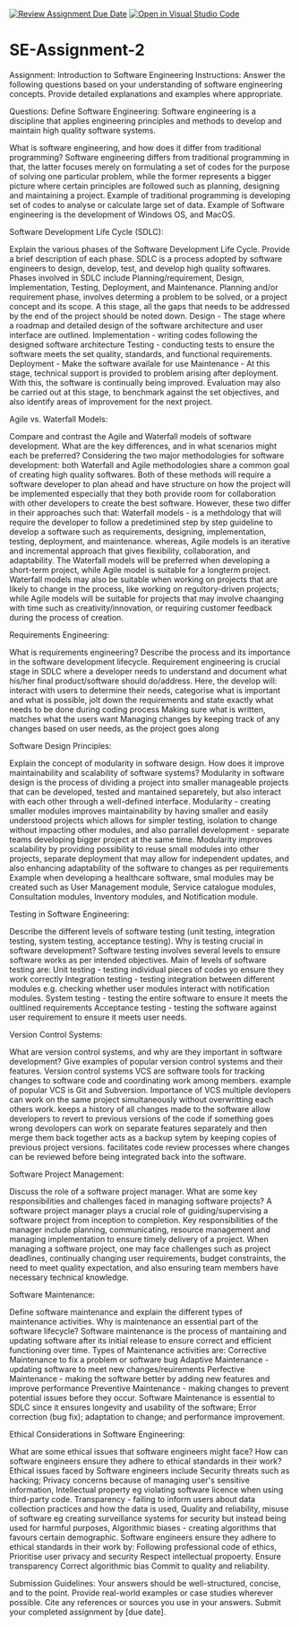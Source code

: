 [![Review Assignment Due Date](https://classroom.github.com/assets/deadline-readme-button-22041afd0340ce965d47ae6ef1cefeee28c7c493a6346c4f15d667ab976d596c.svg)](https://classroom.github.com/a/-ucQIGTc)
[![Open in Visual Studio Code](https://classroom.github.com/assets/open-in-vscode-2e0aaae1b6195c2367325f4f02e2d04e9abb55f0b24a779b69b11b9e10269abc.svg)](https://classroom.github.com/online_ide?assignment_repo_id=15280873&assignment_repo_type=AssignmentRepo)
# SE-Assignment-2
Assignment: Introduction to Software Engineering
Instructions:
Answer the following questions based on your understanding of software engineering concepts. Provide detailed explanations and examples where appropriate.

Questions:
Define Software Engineering:
Software engineering is a discipline that applies engineering principles and methods to develop and maintain high quality software systems.

What is software engineering, and how does it differ from traditional programming?
Software engineering differs from traditional programming in that, the latter focuses merely on formulating a set of codes for the purpose of solving one particular problem, while the former represents a bigger picture where certain principles are followed such as planning, designing and maintaining a project.
Example of traditional programming is developing set of codes to analyse or calculate large set of data.
Example of Software engineering is the development of Windows OS, and MacOS.

Software Development Life Cycle (SDLC):

Explain the various phases of the Software Development Life Cycle. Provide a brief description of each phase.
SDLC is a process adopted by software engineers to design, develop, test, and develop high quality softwares. Phases involved in SDLC include Planning/requirement, Design, Implementation, Testing, Deployment, and Maintenance.
Planning and/or requirement phase, involves determing a problem to be solved, or a project concept and its scope. A this stage, all the gaps that needs to be addressed by the end of the project should be noted down.
Design - The stage where a roadmap and detailed design of the software architecture and user interface are outlined.
Implementation - writing codes following the designed software architecture
Testing - conducting tests to ensure the software meets the set quality, standards, and functional requirements.
Deployment - Make the software availale for use
Maintenance - At this stage, technical support is provided to problem arising after deployment. With this, the software is continually being improved.
Evaluation may also be carried out at this stage, to benchmark against the set objectives, and also identify areas of improvement for the next project.


Agile vs. Waterfall Models:

Compare and contrast the Agile and Waterfall models of software development. What are the key differences, and in what scenarios might each be preferred?
Considering the two major methodologies for software development: both Waterfall and Agile methodologies share a common goal of creating high quality softwares.
Both of these methods will require a software developer to plan ahead and have structure on how the project will be implemented especially that they both provide room for collaboration with other developers to create the best software.
However, these two differ in their approaches such that:
Waterfall models - is a methdology that will require the developer to follow a predetimined step by step guideline to develop a software such as requirements, designing, implementation, testing, deployment, and maintenance.
whereas,
Agile models is an iterative and incremental approach that gives flexibility, collaboration, and adaptability. The
Waterfall models will be preferred when developing a short-term project, while Agile model is suitable for a longterm project.
Waterfall models may also be suitable when working on projects that are likely to change in the process, like working on regultory-driven projects; while Agile models will be suitable for projects that may involve chaanging with time such as creativity/innovation, or requiring customer feedback during the process of creation.

Requirements Engineering:

What is requirements engineering? Describe the process and its importance in the software development lifecycle.
Requirement engineering is crucial stage in SDLC where a developer needs to understand and document what his/her final product/software should do/address.
Here, the develop will:
interact with users to determine their needs,
categorise what is important and what is possible,
jolt down the requirements and state exactly what needs to be done during coding process
Making sure what is written, matches what the users want
Managing changes by keeping track of any changes based on user needs, as the project goes along


Software Design Principles:

Explain the concept of modularity in software design. How does it improve maintainability and scalability of software systems?
Modularity in software design is the process of dividing a project into smaller manageable projects that can be developed, tested and mantained separetely, but also interact with each other through a well-defined interface.
Modularity - creating smaller modules improves maintainability by having smaller and easily understood projects which allows for simpler testing, isolation to change without impacting other modules, and also parrallel development - separate teams developing bigger project at the same time.
Modularity improves scalability by providing possibility to reuse small modules into other projects, separate deployment that may allow for independent updates, and also enhancing adaptability of the software to changes as per requirements
Example when developing a healthcare software, smal modules may be created such as User Management module, Service catalogue modules, Consultation modules, Inventory modules, and Notification module.

Testing in Software Engineering:

Describe the different levels of software testing (unit testing, integration testing, system testing, acceptance testing). Why is testing crucial in software development?
Software testing involves several levels to ensure software works as per intended objectives. Main of levels of software testing are:
 Unit testing - testing individual pieces of codes yo ensure they work correctly
 Integration testing - testing integration between different modules e.g. checking whether user modules interact with notification modules. 
 System testing - testing the entire software to ensure it meets the oultlined requirements
 Acceptance testing - testing the software against user requirement to ensure it meets user needs.

Version Control Systems:

What are version control systems, and why are they important in software development? Give examples of popular version control systems and their features.
Version control systems VCS are software tools for tracking changes to software code and coordinating work among members. example of popular VCS is Git and Subversion.
Importance of VCS
 multiple devlopers can work on the same project simultaneously without overwritting each others work.
 keeps a history of all changes made to the software
 allow developers to revert to previous versions of the code if something goes wrong
 devolopers can work on separate features separately and then merge them back together
 acts as a backup sytem by keeping copies of previous project versions.
 facilitates code review processes where changes can be reviewed before being integrated back into the software.

Software Project Management:

Discuss the role of a software project manager. What are some key responsibilities and challenges faced in managing software projects?
A software project manager plays a crucial role of guiding/supervising a software project from inception to completion.
Key responsibilities of the manager include planning, communicating, resource management and managing implementation to ensure timely delivery of a project.
When managing a software project, one may face challenges such as project deadlines, continually changing user requirements, budget constraints, the need to meet quality expectation, and also ensuring team members have necessary technical knowledge.  


Software Maintenance:

Define software maintenance and explain the different types of maintenance activities. Why is maintenance an essential part of the software lifecycle?
Software maintenance is the process of mantaining and updating software after its initial release to ensure correct and efficient functioning over time.
Types of Maintenance activities are:
 Corrective Maintenance to fix a problem or software bug
 Adaptive Maintenance - updating software to meet new changes/reuirements
 Perfective Maintenance - making the software better by adding new features and improve performance
 Preventive Maintenance - making changes to prevent potential issues before they occur.
Software Maintenance is essential to SDLC since it ensures longevity and usability of the software; Error correction (bug fix); adaptation to change; and performance improvement.

Ethical Considerations in Software Engineering:

What are some ethical issues that software engineers might face? How can software engineers ensure they adhere to ethical standards in their work?
Ethical issues faced by Software engineers include
 Security threats such as hacking;
 Privacy concerns because of managing user's sensitive information,
 Intellectual property eg violating software licence when using third-party code.
 Transparency - failing to inform users about data collection practices and how the data is used,
 Quality and reliability, misuse of software eg creating surveillance systems for security but instead being used for harmful purposes,
 Algorithmic biases - creating algorithms that favours certain demographic.
Software engineers ensure they adhere to ethical standards in their work by:
 Following professional code of ethics,
 Prioritise user privacy and security
 Respect intellectual propoerty.
 Ensure transparency
 Correct algorithmic bias
 Commit to quality and reliability.


Submission Guidelines:
Your answers should be well-structured, concise, and to the point.
Provide real-world examples or case studies wherever possible.
Cite any references or sources you use in your answers.
Submit your completed assignment by [due date].
